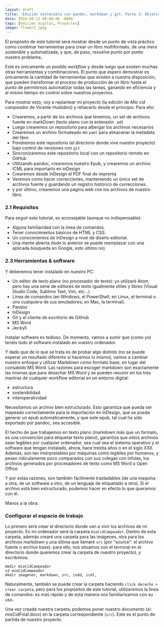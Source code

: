 ```yaml
---
layout: draft
title: 'Edición sostenible con pandoc, markdown y git. Parte 2: Objetivo, herramientas & requisitos'
date: 2020-08-22 00:00:00 -0000
tags: [edicion digital, Proyectos]
image: flower2.jpeg
---
```

El propósito de este tutorial será mostrar desde un punto de vista práctico como combinar herramientas para crear un libro multiformato, de una mera sostenible y automatizada, y que, de paso, resuelve punto por punto nuestro problema..

Este es únicamente un posible *workflow* y desde luego que existen muchas otras herramientas y combinaciones. El punto que espero demostrar es únicamente la cantidad de herramientas que existen a nuestra disposición, que pueden transformar el proceso de producción de un libro hasta el punto de permitirnos automatizar todas las tareas, ganando en eficiencia y al mismo tiempo en control sobre nuestros proyectos.

Para mostrar esto, voy a replantear mi proyecto (la edición de *Mío cid campeador* de Vicente Huidobro) y rehacerlo desde el principio. Para ello:

- Crearemos, a partir de los archivos que tenemos, un set de archivos fuente en markDown (texto plano con la extensión ``.md``)
- Luego crearemos un repositorio para albergar los archivos necesarios
- Crearemos un archivo formateado en ``yaml`` para almacenar la metadata del libro
- Pondremos este repositorio (el directorio donde vive nuestro proyecto) bajo control de versiones con ``git``
- Sincronizaremos este repositorio local con un repositorio remoto en GitHub
- Utilizando pandoc, crearemos nuestro Epub, y crearemos un archivo ICML para importarlo en inDesign
- Crearemos desde InDesign el PDF final de imprenta
- Veremos como hacer correcciones, manteniendo un único set de archivos fuente y guardando un registro histórico de correcciones.
- y por último, crearemos una página web con los archivos de nuestro libro.



### 2.1 Requisitos

Para seguir este tutorial, es aconsejable (aunque no indispensable):

- Alguna familiaridad con la línea de comandos.
- Tener conocimientos básicos de HTML y CSS.
- Un conocimientos de InDesign a nivel de diseño editorial.
- Una mente abierta (todo lo anterior se puede reemplazar con una aplicada búsqueda en Google, esto último no).

### 2.3 Herramientas & software

Y deberemos tener instalado en nuestro PC:

- Un editor de texto plano (no procesador de texto): yo utilizaré Atom, pero hay una serie de editores de texto igualmente útiles y libres (Visual Studio Code, Sublime Text, Vim, etc...)
- Línea de comandos (en Windows, el PowerShell; en Linux, el terminal o uno cualquiera de sus emuladores; en Mac, la terminal).
- Pandoc
- InDesign
- Git y el cliente de escritorio de GitHub
- MS Word
- Jeckyll

Instalar software es tedioso. De momento, vamos a sumir que (como yo) tenéis todo el software instalado en vuestro ordenador.

Y dado que de lo que se trata es de probar algo distinto (no se puede esperar un resultado diferente si hacemos lo mismo), vamos a cambiar nuestro enfoque y utilizar Markdown como formato base, en lugar del consabido MS Word. Las razones para escoger markdown son exactamente las mismas que para desechar MS Word y se pueden resumir en los tres mantras de cualquier workflow editorial en un entorno digital:

- estructura
- sostenibilidad
- interoperatividad

Necesitamos un archivo bien estructurado. Esto garantiza que pueda ser mapeado correctamente para la importación en InDesign, que se pueda generar un epub automáticamente, y que este epub, tal cual ha sido exportado por pandoc, sea accesible.

El hecho de que trabajemos en texto plano (markdown más que un formato, es una convención para etiquetar texto plano), garantiza que estos archivos sean legibles por cualquier ordenador, sea cual sea el sistema operativo y el software que tengan instalado, ahora, hace treinta años o en el siglo XXII. Además, son tan interpretables por máquinas como legibles por humanos, y pesan ridículamente poco comparados con sus colegas con ínfulas, los archivos generados por procesadores de texto como MS Word o Open Office.

Y por estas razones, son también fácilmente trasladables (de una maquina a otra, de un software a otro, de un lenguaje de etiquetado a otro). Si el archivo está bien estructurado, podemos hacer en efecto lo que queramos con él.

Manos a la obra.


### Configurar el espacio de trabajo

Lo primero será crear el directorio donde van a vivir los archivos de mi proyecto. En mi ordenador será la carpeta ``mioCidCampeador``. Dentro de esta carpeta, además crearé una carpeta para las imágenes, otra para los archivos markdown y una última que llamaré ``src`` (por "source": el archivo fuente o archivo base). para ello, nos situamos con el terminal en el directorio donde queremos crear la carpeta de nuestro proyecto), y escribimos:

````
mkdir mioCidCampeador
cd mioCidCampeador
mkdir imagenes, markdown, src, indd, icml,
````

Naturalmente, también se puede crear la carpeta haciendo ``click derecho > crear carpeta``, pero para los propósitos de este tutorial, utilizaremos la línea de comandos: es más rápido y de esta manera nos familiarizamos con su uso.

Una vez creada nuestra carpeta, podemos poner nuestro documento (si: mioCidFinal.docx) en la carpeta correspondiente (``src``). Este es el punto de partida de nuestro proyecto.
